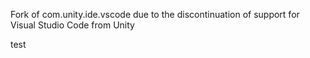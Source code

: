 Fork of com.unity.ide.vscode due to the discontinuation of support for Visual Studio Code from Unity

test
